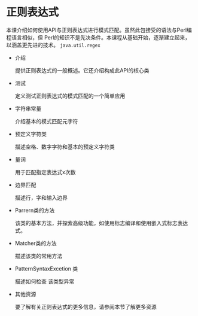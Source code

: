 # 正则表达式

本课介绍如何使用API与正则表达式进行模式匹配。虽然此包接受的语法与Perl编程语言相似，但 Perl的知识不是先决条件。本课程从基础开始，逐渐建立起来，以涵盖更先进的技术。 `java.util.regex`

- 介绍

    提供正则表达式的一般概述。它还介绍构成此API的核心类
- 测试
    
    定义测试正则表达式的模式匹配的一个简单应用
- 字符串常量
    
    介绍基本的模式匹配元字符
- 预定义字符类
    
    描述空格、数字字符和基本的预定义字符类
- 量词
    
    用于匹配指定表达式x次数
- 边界匹配
    
    描述行，字和输入边界
- Parrern类的方法
    
    该类的基本方法，并探索高级功能，如使用标志编译和使用嵌入式标志表达式。
- Matcher类的方法
    
    描述该类的常用方法
- PatternSyntaxExcetion 类
    
    描述如何检查 该类型异常
- 其他资源
    
    要了解有关正则表达式的更多信息，请参阅本节了解更多资源
    
    

    

    